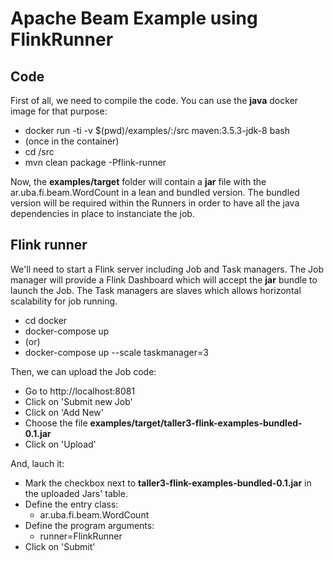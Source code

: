 # Apache Beam Example using FlinkRunner

## Code
First of all, we need to compile the code. You can use the **java** docker image for that purpose:
* docker run -ti -v $(pwd)/examples/:/src maven:3.5.3-jdk-8 bash
* (once in the container)
* cd /src
* mvn clean package -Pflink-runner

Now, the **examples/target** folder will contain a **jar** file with the ar.uba.fi.beam.WordCount in a lean and bundled version. The bundled version will be required within the Runners in order to have all the java dependencies in place to instanciate the job.

## Flink runner
We'll need to start a Flink server including Job and Task managers. The Job manager will provide a Flink Dashboard which will accept the **jar** bundle to launch the Job. The Task managers are slaves which allows horizontal scalability for job running.
* cd docker
* docker-compose up
* (or)
* docker-compose up --scale taskmanager=3

Then, we can upload the Job code:
* Go to http://localhost:8081
* Click on 'Submit new Job'
* Click on 'Add New'
* Choose the file **examples/target/taller3-flink-examples-bundled-0.1.jar**
* Click on 'Upload'

And, lauch it:
* Mark the checkbox next to **taller3-flink-examples-bundled-0.1.jar** in the uploaded Jars' table.
* Define the entry class:
  * ar.uba.fi.beam.WordCount
* Define the program arguments:
  * runner=FlinkRunner
* Click on 'Submit'


